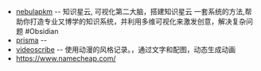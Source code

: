 - [nebulapkm](https://www.nebulapkm.cn/ )  -- 知识星云, 可视化第二大脑，搭建知识星云 一套系统的方法,帮助你打造专业又博学的知识系统，并利用多维可视化来激发创意，解决复杂问题 #Obsidian
- [prisma](https://www.prisma.io/) --
- [videoscribe](https://www.videoscribe.co/) -- 使用动漫的风格记录。，通过文字和配图，动态生成动画
- https://www.namecheap.com/